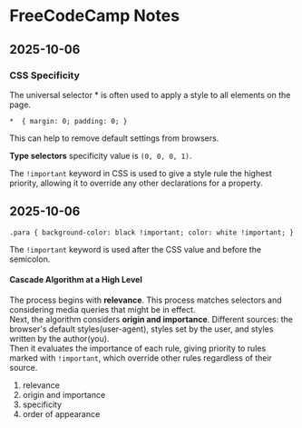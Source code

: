 # FreeCodeCamp Notes
## 2025-10-06
### CSS Specificity
The universal selector * is often used to apply a style to all elements on the page.  

`*  {
     margin: 0;
     padding: 0;
   }`    

This can help to remove default settings from browsers.  

**Type selectors** specificity value is `(0, 0, 0, 1)`. 

The `!important` keyword in CSS is used to give a style rule the highest priority, allowing it to override
any other declarations for a property.

## 2025-10-06

`.para {
    background-color: black !important;
    color: white !important;
}`  

The `!important` keyword is used after the CSS value and before the semicolon.  

#### Cascade Algorithm at a High Level
The process begins with **relevance**.
This process matches selectors and considering media queries that might be in effect.  
Next, the algorithm considers **origin and importance**.
Different sources: the browser's default styles(user-agent), styles set by the user, and styles written by the author(you).  
Then it evaluates the importance of each rule, giving priority to rules marked with `!important`, which override other rules regardless of their source.  
1. relevance
2. origin and importance
3. specificity
4. order of appearance




 

